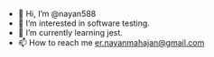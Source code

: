 - 👋 Hi, I’m @nayan588
- 👀 I’m interested in software testing.
- 🌱 I’m currently learning jest.
- 📫 How to reach me er.nayanmahajan@gmail.com 

<!---
nayan588/nayan588 is a ✨ special ✨ repository because its `README.md` (this file) appears on your GitHub profile.
You can click the Preview link to take a look at your changes.
--->
